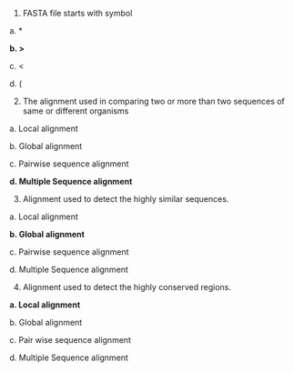 1.	FASTA file starts with symbol

a.	*

**b.	>**

c.	<

d.	(



2.	The alignment used in comparing two or more than two sequences of same or different organisms

a.	Local alignment

b.	Global alignment

c.	Pairwise sequence alignment

**d.	Multiple Sequence alignment**

3.	Alignment used to detect the highly similar sequences.

a.	Local alignment

**b.	Global alignment**

c.	Pairwise sequence alignment

d.	Multiple Sequence alignment

4.	Alignment used to detect the highly conserved regions.

**a.	Local alignment**

b.	Global alignment

c.	Pair wise sequence alignment

d.	Multiple Sequence alignment